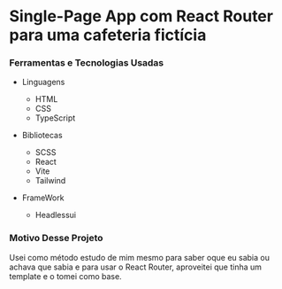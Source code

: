 # **Single-Page App com React Router para uma cafeteria fictícia**

### Ferramentas e Tecnologias Usadas
* Linguagens 
  * HTML
  * CSS
  * TypeScript
  
* Bibliotecas
  * SCSS
  * React
  * Vite
  * Tailwind
  
* FrameWork
  * Headlessui

### Motivo Desse Projeto
Usei como método estudo de mim mesmo para saber oque eu sabia ou achava que sabia e para usar o React Router, aproveitei que tinha um template e o tomei como base.

